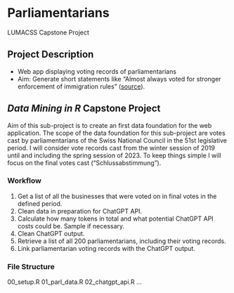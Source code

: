 # Parliamentarians
LUMACSS Capstone Project

## Project Description
- Web app displaying voting records of parliamentarians
- Aim: Generate short statements like “Almost always voted for stronger enforcement of immigration rules” ([source](https://www.theyworkforyou.com/mp/24878/nigel_adams/selby_and_ainsty/votes)).

## *Data Mining in R* Capstone Project
Aim of this sub-project is to create an first data foundation for the web application. The scope of the data foundation for this sub-project are votes cast by parliamentarians of the Swiss National Council in the 51st legislative period. I will consider vote records cast from the winter session of 2019 until and including the spring session of 2023. To keep things simple I will focus on the final votes cast (“Schlussabstimmung”).

### Workflow
1. Get a list of all the businesses that were voted on in final votes in the defined period.
2. Clean data in preparation for ChatGPT API.
3. Calculate how many tokens in total and what potential ChatGPT API costs could be. Sample if necessary.
4. Clean ChatGPT output.
5. Retrieve a list of all 200 parliamentarians, including their voting records.
6. Link parliamentarian voting records with the ChatGPT output.

### File Structure
00_setup.R
01_parl_data.R
02_chatgpt_api.R
…